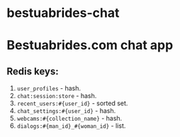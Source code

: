 bestuabrides-chat
=================

# Bestuabrides.com chat app

## Redis keys:

1. `user_profiles` - hash.
2. `chat:session:store` - hash.
3. `recent_users:#{user_id}` - sorted set.
4. `chat_settings:#{user_id}` - hash.
5. `webcams:#{collection_name}` - hash.
6. `dialogs:#{man_id}_#{woman_id}` - list.
